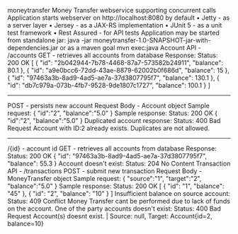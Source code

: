 moneytransfer
Money Transfer webservice supporting concurrent calls
Application starts webserver on http://localhost:8080 by default
•	Jetty - as a server layer
•	Jersey - as a JAX-RS implementation
•	JUnit 5 - as a unit test framework
•	Rest Assured - for API tests
Application may be started from standalone jar:
java -jar moneytransfer-1.0-SNAPSHOT-jar-with-dependencies.jar
or as a maven goal
mvn exec:java
Account API - /accounts
GET - retrieves all accounts from database
Response: Status: 200 OK
[
    {
        "id": "2b042944-7b78-4468-87a7-573582b24911",
        "balance": 80.1
    },
    {
        "id": "a9e0bcc6-72dd-43ae-8879-62002b0f686d",
        "balance": 15
    },
    {
        "id": "97463a3b-8ad9-4ad5-ae7a-37d3807795f7",
        "balance": 130.1
    },
    {
        "id": "db7c979a-073b-4fb7-9528-9de1807c1727",
        "balance": 100.1
    }
]
________________________________________
POST - persists new account Request Body - Account object
Sample request:
{
	"id":"2",
	"balance":"5.0"
}
Sample response: Status: 200 OK
{
	"id":"2",
	"balance":"5.0"
}
Duplicated account response: Status: 400 Bad Request
Account with ID:2 already exists. 
Duplicates are not allowed.
________________________________________
/{id} - account id GET - retrieves all accounts from database
Response: Status: 200 OK
{
    "id": "97463a3b-8ad9-4ad5-ae7a-37d3807795f7",
    "balance": 55.3
}
Account doesn't exist: Status: 204 No Content
Transaction API - /transactions
POST - submit new transaction
Request Body - MoneyTransfer object
Sample request:
{
	"source":"1",
	"target":"2",
	"balance":"5.0"
}
Sample response: Status: 200 OK
[
    {
        "id": "1",
        "balance": "45"
    },
    {
        "id": "2",
        "balance": "10"
    }
]
Insufficient balance on source account: Status: 409 Conflict
Money Transfer cant be performed due to lack of funds on the account.
One of the party accounts doesn't exist: Status: 400 Bad Request
Account(s) doesnt exist. | Source: null, Target: Account{id=2, balance=10}

